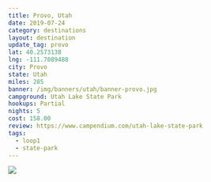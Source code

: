 ```yaml
---
title: Provo, Utah
date: 2019-07-24
category: destinations
layout: destination
update_tag: provo
lat: 40.2573138
lng: -111.7089488
city: Provo
state: Utah
miles: 285 
banner: /img/banners/utah/banner-provo.jpg
campground: Utah Lake State Park
hookups: Partial
nights: 5
cost: 158.00
review: https://www.campendium.com/utah-lake-state-park
tags:
  - loop1
  - state-park
---
```


<img src="{{ site.cdn }}/img/destinations/utah/provo-campsite.jpg">
